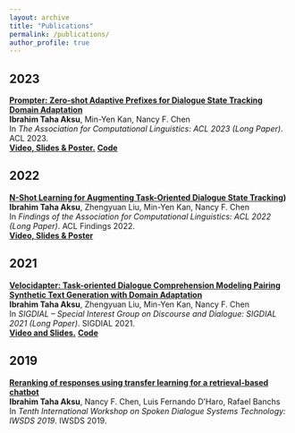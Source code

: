 ```yaml
---
layout: archive
title: "Publications"
permalink: /publications/
author_profile: true
---
```

## 2023
**[Prompter: Zero-shot Adaptive Prefixes for Dialogue State Tracking Domain Adaptation](https://arxiv.org/abs/2306.04724)** <br>
**Ibrahim Taha Aksu**, Min-Yen Kan, Nancy F. Chen <br>
In _The Association for Computational Linguistics: ACL 2023 (Long Paper)_. ACL 2023. <br>
**[Video, Slides & Poster.](https://drive.google.com/drive/folders/1BfAqGRWpVnNlwUnkdFcQvI1fUMIXrwIu?usp=sharing)** **[Code](https://github.com/cuthalionn/Prompter)**

## 2022

**[N-Shot Learning for Augmenting Task-Oriented Dialogue State Tracking](https://aclanthology.org/2022.findings-acl.131/))** <br>
**Ibrahim Taha Aksu**, Zhengyuan Liu, Min-Yen Kan, Nancy F. Chen <br>
In _Findings of the Association for Computational Linguistics: ACL 2022 (Long Paper)_. ACL Findings 2022. <br>
**[Video, Slides & Poster](https://drive.google.com/drive/folders/1r5W7K9hJpgditXYwQ13LC3RT6HqAi_A1?usp=sharing)**

## 2021

**[Velocidapter: Task-oriented Dialogue Comprehension Modeling Pairing Synthetic Text Generation with Domain Adaptation](https://aclanthology.org/2021.sigdial-1.14/)** <br>
**Ibrahim Taha Aksu**, Zhengyuan Liu, Min-Yen Kan, Nancy F. Chen <br>
In _SIGDIAL – Special Interest Group on Discourse and Dialogue: SIGDIAL 2021 (Long Paper)_. SIGDIAL 2021. <br>
**[Video and Slides.](https://drive.google.com/drive/folders/1ABD955xLK9i0ttNtRRRsRycLJAaT4mF5?usp=sharing)** **[Code](https://github.com/cuthalionn/Velocidapter)**
## 2019

**[Reranking of responses using transfer learning for a retrieval-based chatbot](http://workshop.colips.org/wochat/@iwsds2019/documents/IWSDS_2019_paper_8.pdf)** <br>
**Ibrahim Taha Aksu**, Nancy F. Chen, Luis Fernando D’Haro, Rafael Banchs <br>
In _Tenth International Workshop on Spoken Dialogue Systems Technology: IWSDS 2019_. IWSDS 2019. <br>
